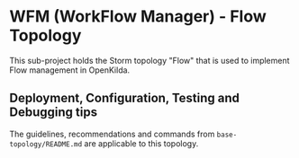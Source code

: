 # WFM (WorkFlow Manager) - Flow Topology

This sub-project holds the Storm topology "Flow" that is used to implement
Flow management in OpenKilda.

## Deployment, Configuration, Testing and Debugging tips 

The guidelines, recommendations and commands from `base-topology/README.md`
are applicable to this topology. 